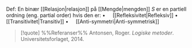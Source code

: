Def:
En binær [[Relasjon|relasjon]] på [[Mengde|mengden]] $S$ er en partiell ordning (eng. partial order) hvis den er:
$\bullet\quad$ [[Refleksivitet|Refleksiv]]
$\bullet\quad$ [[Transitivitet|Transitiv]]
$\bullet\quad$ [[Anti-symmetri|Anti-symmetrisk]]

> [!quote] %%Referanser%%
Antonsen, Roger. *Logiske metoder*. Universitetsforlaget, 2014.
